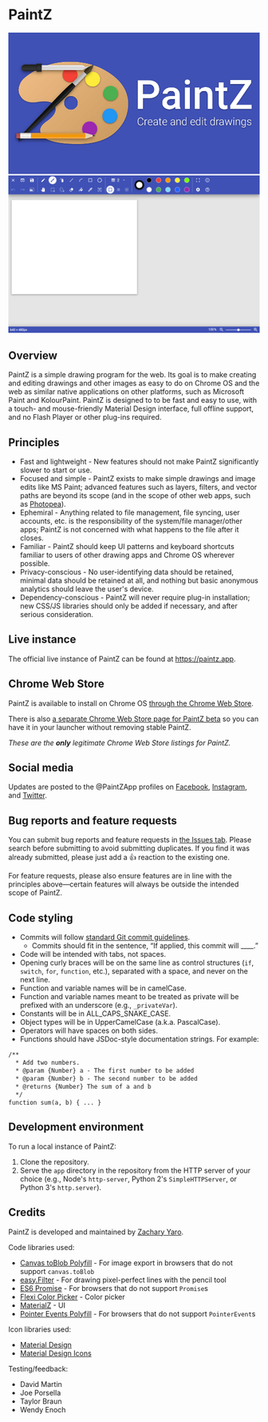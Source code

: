 # PaintZ
<img src="https://raw.githubusercontent.com/ZMYaro/paintz/master/app/images/og_image.png" width="640" alt="PaintZ logo." />
<img src="https://raw.githubusercontent.com/ZMYaro/paintz/master/app/images/full_scrnsht.png" width="640" alt="Screenshot of PaintZ." />


## Overview

PaintZ is a simple drawing program for the web.  Its goal is to make creating and editing drawings and other images as easy to do on Chrome OS and the web as similar native applications on other platforms, such as Microsoft Paint and KolourPaint.  PaintZ is designed to to be fast and easy to use, with a touch- and mouse-friendly Material Design interface, full offline support, and no Flash Player or other plug-ins required.


## Principles

* Fast and lightweight - New features should not make PaintZ significantly slower to start or use.
* Focused and simple - PaintZ exists to make simple drawings and image edits like MS Paint; advanced features such as layers, filters, and vector paths are beyond its scope (and in the scope of other web apps, such as [Photopea](https://photopea.com)).
* Ephemiral - Anything related to file management, file syncing, user accounts, etc. is the responsibility of the system/file manager/other apps; PaintZ is not concerned with what happens to the file after it closes.
* Familiar - PaintZ should keep UI patterns and keyboard shortcuts familiar to users of other drawing apps and Chrome OS wherever possible.
* Privacy-conscious - No user-identifying data should be retained, minimal data should be retained at all, and nothing but basic anonymous analytics should leave the user's device.
* Dependency-conscious - PaintZ will never require plug-in installation; new CSS/JS libraries should only be added if necessary, and after serious consideration.


## Live instance

The official live instance of PaintZ can be found at https://paintz.app.


## Chrome Web Store

PaintZ is available to install on Chrome OS [through the Chrome Web Store](https://chrome.google.com/webstore/detail/gdjcnhanmagpjdpilaehedkchegnkdoj).

There is also [a separate Chrome Web Store page for PaintZ beta](https://chrome.google.com/webstore/detail/nnjcoegaaijffkibjhbgcbejklgcmlmh) so you can have it in your launcher without removing stable PaintZ.

_These are the **only** legitimate Chrome Web Store listings for PaintZ._


## Social media

Updates are posted to the @PaintZApp profiles on [Facebook](https://www.facebook.com/PaintZApp), [Instagram](https://www.instagram.com/PaintZApp), and [Twitter](https://twitter.com/PaintZApp).


## Bug reports and feature requests

You can submit bug reports and feature requests in [the Issues tab](https://github.com/ZMYaro/paintz/issues).  Please search before submitting to avoid submitting duplicates.  If you find it was already submitted, please just add a 👍 reaction to the existing one.

For feature requests, please also ensure features are in line with the principles above—certain features will always be outside the intended scope of PaintZ.


## Code styling

* Commits will follow [standard Git commit guidelines](http://git-scm.com/book/ch5-2.html#Commit-Guidelines).
  - Commits should fit in the sentence, “If applied, this commit will \_\_\_\_.”
* Code will be intended with tabs, not spaces.
* Opening curly braces will be on the same line as control structures (`if`, `switch`, `for`, `function`, etc.), separated with a space, and never on the next line.
* Function and variable names will be in camelCase.
* Function and variable names meant to be treated as private will be prefixed with an underscore (e.g., `_privateVar`).
* Constants will be in ALL\_CAPS\_SNAKE\_CASE.
* Object types will be in UpperCamelCase (a.k.a. PascalCase).
* Operators will have spaces on both sides.
* Functions should have JSDoc-style documentation strings.  For example:

```
/**
  * Add two numbers.
  * @param {Number} a - The first number to be added
  * @param {Number} b - The second number to be added
  * @returns {Number} The sum of a and b
  */
function sum(a, b) { ... }
```


## Development environment

To run a local instance of PaintZ:

1. Clone the repository.
2. Serve the `app` directory in the repository from the HTTP server of your choice (e.g., Node's `http-server`, Python 2's `SimpleHTTPServer`, or Python 3's `http.server`).


## Credits

PaintZ is developed and maintained by [Zachary Yaro](https://zmyaro.com).

Code libraries used:
* [Canvas toBlob Polyfill](https://developer.mozilla.org/en-US/docs/Web/API/HTMLCanvasElement/toBlob#Polyfill) - For image export in browsers that do not support `canvas.toBlob`
* [easy.Filter](http://members.chello.at/easyfilter/canvas.html) - For drawing pixel-perfect lines with the pencil tool
* [ES6 Promise](https://github.com/stefanpenner/es6-promise) - For browsers that do not support `Promise`s
* [Flexi Color Picker](http://www.daviddurman.com/flexi-color-picker) - Color picker
* [MaterialZ](https://materialz.dev) - UI
* [Pointer Events Polyfill](https://github.com/jquery/PEP) - For browsers that do not support `PointerEvent`s

Icon libraries used:
* [Material Design](https://material.io/resources/icons)
* [Material Design Icons](https://materialdesignicons.com)

Testing/feedback:
* David Martin
* Joe Porsella
* Taylor Braun
* Wendy Enoch
